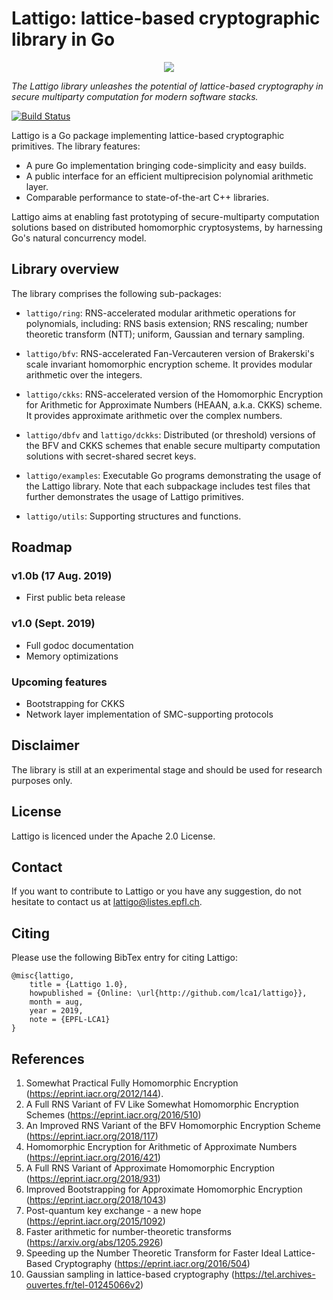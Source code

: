 # Lattigo: lattice-based cryptographic library in Go

<p align="center">
	<img src="https://i.ibb.co/5vXt5mj/logo.png" />
</p>

_The Lattigo library unleashes the potential of lattice-based cryptography in secure multiparty computation for modern software stacks._

[![Build Status](https://travis-ci.com/lca1/lattigo.svg?token=kz1BaknyyJcURGZurf6m&branch=master)](https://travis-ci.com/lca1/lattigo)

Lattigo is a Go package implementing lattice-based cryptographic primitives.
The library features:
- A pure Go implementation bringing code-simplicity and easy builds.
- A public interface for an efficient multiprecision polynomial arithmetic layer.
- Comparable performance to state-of-the-art C++ libraries.

Lattigo aims at enabling fast prototyping of secure-multiparty computation solutions based on distributed homomorphic cryptosystems, by harnessing Go's natural concurrency model.

## Library overview

The library comprises the following sub-packages:

- `lattigo/ring`: RNS-accelerated modular arithmetic operations for polynomials, including: RNS basis extension; RNS rescaling;  number theoretic transform (NTT); uniform, Gaussian and ternary sampling.

- `lattigo/bfv`: RNS-accelerated Fan-Vercauteren version of Brakerski's scale invariant homomorphic encryption scheme. It provides modular arithmetic over the integers.
	
- `lattigo/ckks`: RNS-accelerated version of the Homomorphic Encryption for Arithmetic for Approximate Numbers (HEAAN, a.k.a. CKKS) scheme. It provides approximate arithmetic over the complex numbers.

- `lattigo/dbfv` and `lattigo/dckks`: Distributed (or threshold) versions of the BFV and CKKS schemes that enable secure multiparty computation solutions with secret-shared secret keys.

- `lattigo/examples`: Executable Go programs demonstrating the usage of the Lattigo library.
                      Note that each subpackage includes test files that further demonstrates the usage of Lattigo primitives.

- `lattigo/utils`: Supporting structures and functions.

## Roadmap

### v1.0b (17 Aug. 2019)

- First public beta release

### v1.0 (Sept. 2019)

- Full godoc documentation
- Memory optimizations


### Upcoming features

- Bootstrapping for CKKS
- Network layer implementation of SMC-supporting protocols


## Disclaimer

The library is still at an experimental stage and should be used for research purposes only.

## License

Lattigo is licenced under the Apache 2.0 License.

## Contact

If you want to contribute to Lattigo or you have any suggestion, do not hesitate to contact us at [lattigo@listes.epfl.ch](mailto:lattigo@listes.epfl.ch).

## Citing

Please use the following BibTex entry for citing Lattigo:

    @misc{lattigo,
	    title = {Lattigo 1.0},
	    howpublished = {Online: \url{http://github.com/lca1/lattigo}},
	    month = aug,
	    year = 2019,
	    note = {EPFL-LCA1}
    }
    


## References

1. Somewhat Practical Fully Homomorphic Encryption (<https://eprint.iacr.org/2012/144>).
1. A Full RNS Variant of FV Like Somewhat Homomorphic Encryption Schemes (<https://eprint.iacr.org/2016/510>)
1. An Improved RNS Variant of the BFV Homomorphic Encryption Scheme (<https://eprint.iacr.org/2018/117>)
1. Homomorphic Encryption for Arithmetic of Approximate Numbers (<https://eprint.iacr.org/2016/421>)
1. A Full RNS Variant of Approximate Homomorphic Encryption (<https://eprint.iacr.org/2018/931>)
1. Improved Bootstrapping for Approximate Homomorphic Encryption (<https://eprint.iacr.org/2018/1043>)
1. Post-quantum key exchange - a new hope (<https://eprint.iacr.org/2015/1092>)
1. Faster arithmetic for number-theoretic transforms (<https://arxiv.org/abs/1205.2926>)
1. Speeding up the Number Theoretic Transform for Faster Ideal Lattice-Based Cryptography (<https://eprint.iacr.org/2016/504>)
1. Gaussian sampling in lattice-based cryptography (<https://tel.archives-ouvertes.fr/tel-01245066v2>)
